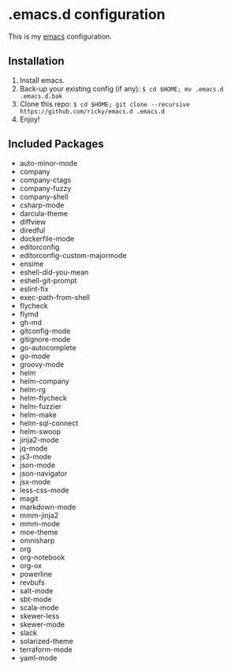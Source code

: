 # .emacs.d configuration

This is my [emacs](https://www.gnu.org/software/emacs/) configuration.

## Installation

1. Install emacs.
2. Back-up your existing config (if any): `$ cd $HOME; mv .emacs.d .emacs.d.bak`
3. Clone this repo: `$ cd $HOME; git clone --recursive https://github.com/ricky/emacs.d .emacs.d`
4. Enjoy!

## Included Packages

* auto-minor-mode
* company
* company-ctags
* company-fuzzy
* company-shell
* csharp-mode
* darcula-theme
* diffview
* diredful
* dockerfile-mode
* editorconfig
* editorconfig-custom-majormode
* ensime
* eshell-did-you-mean
* eshell-git-prompt
* eslint-fix
* exec-path-from-shell
* flycheck
* flymd
* gh-md
* gitconfig-mode
* gitignore-mode
* go-autocomplete
* go-mode
* groovy-mode
* helm
* helm-company
* helm-rg
* helm-flycheck
* helm-fuzzier
* helm-make
* helm-sql-connect
* helm-swoop
* jinja2-mode
* jq-mode
* js3-mode
* json-mode
* json-navigator
* jsx-mode
* less-css-mode
* magit
* markdown-mode
* mmm-jinja2
* mmm-mode
* moe-theme
* omnisharp
* org
* org-notebook
* org-ox
* powerline
* revbufs
* salt-mode
* sbt-mode
* scala-mode
* skewer-less
* skewer-mode
* slack
* solarized-theme
* terraform-mode
* yaml-mode
